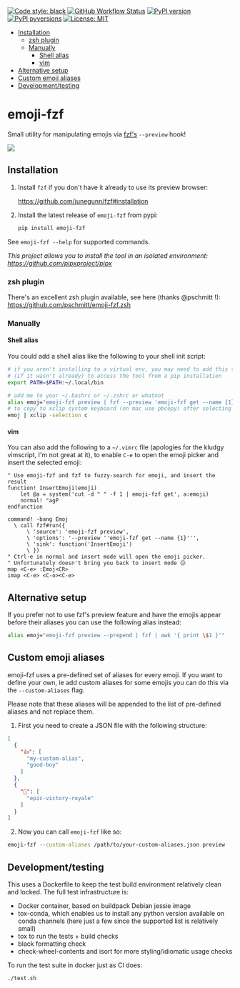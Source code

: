 [![Code style:
black](https://img.shields.io/badge/code%20style-black-000000.svg?style=for-the-badge)](https://github.com/ambv/black)
[![GitHub Workflow
Status](https://img.shields.io/github/workflow/status/noahp/emoji-fzf/main-ci?style=for-the-badge)](https://github.com/noahp/emoji-fzf/actions)
[![PyPI
version](https://img.shields.io/pypi/v/emoji-fzf.svg?style=for-the-badge)](https://pypi.org/project/emoji-fzf/)
[![PyPI
pyversions](https://img.shields.io/pypi/pyversions/emoji-fzf.svg?style=for-the-badge)](https://pypi.python.org/pypi/emoji-fzf/)
[![License:
MIT](https://img.shields.io/badge/License-MIT-brightgreen.svg?style=for-the-badge)](https://opensource.org/licenses/MIT)

- [Installation](#installation)
  - [zsh plugin](#zsh-plugin)
  - [Manually](#manually)
    - [Shell alias](#shell-alias)
    - [vim](#vim)
- [Alternative setup](#alternative-setup)
- [Custom emoji aliases](#custom-emoji-aliases)
- [Development/testing](#developmenttesting)

<!-- omit in toc -->
# emoji-fzf

Small utility for manipulating emojis via
[fzf's](https://github.com/junegunn/fzf) `--preview` hook!

<img src="https://cdn.rawgit.com/noahp/emoji-fzf/assets/demo.svg">

## Installation

1. Install `fzf` if you don't have it already to use its preview browser:

   https://github.com/junegunn/fzf#installation

2. Install the latest release of `emoji-fzf` from pypi:

   ```bash
   pip install emoji-fzf
   ```

See `emoji-fzf --help` for supported commands.

_This project allows you to install the tool in an isolated environment:
https://github.com/pipxproject/pipx_

### zsh plugin

There's an excellent zsh plugin available, see here (thanks @pschmitt !):
https://github.com/pschmitt/emoji-fzf.zsh

### Manually

#### Shell alias

You could add a shell alias like the following to your shell init script:

```bash
# if you aren't installing to a virtual env, you may need to add this to path
# (if it wasn't already) to access the tool from a pip installation
export PATH=$PATH:~/.local/bin

# add me to your ~/.bashrc or ~/.zshrc or whatnot
alias emoj="emoji-fzf preview | fzf --preview 'emoji-fzf get --name {1}' | cut -d \" \" -f 1 | emoji-fzf get"
# to copy to xclip system keyboard (on mac use pbcopy) after selecting
emoj | xclip -selection c
```

#### vim

You can also add the following to a `~/.vimrc` file (apologies for the kludgy
vimscript, I'm not great at it), to enable `C-e` to open the emoji picker and
insert the selected emoji:

```vimscript
" Use emoji-fzf and fzf to fuzzy-search for emoji, and insert the result
function! InsertEmoji(emoji)
    let @a = system('cut -d " " -f 1 | emoji-fzf get', a:emoji)
    normal! "agP
endfunction

command! -bang Emoj
  \ call fzf#run({
      \ 'source': 'emoji-fzf preview',
      \ 'options': '--preview ''emoji-fzf get --name {1}''',
      \ 'sink': function('InsertEmoji')
      \ })
" Ctrl-e in normal and insert mode will open the emoji picker.
" Unfortunately doesn't bring you back to insert mode 😕
map <C-e> :Emoj<CR>
imap <C-e> <C-o><C-e>
```

## Alternative setup

If you prefer not to use fzf's preview feature and have the emojis appear
before their aliases you can use the following alias instead:

```bash
alias emoj="emoji-fzf preview --prepend | fzf | awk '{ print \$1 }'"
```

## Custom emoji aliases

emoji-fzf uses a pre-defined set of aliases for every emoji. If you want to
define your own, ie add custom aliases for some emojis you can do this via the
`--custom-aliases` flag.

Please note that these aliases will be appended to the list of pre-defined
aliases and not replace them.

1. First you need to create a JSON file with the following structure:

```json
[
  {
    "👍": [
      "my-custom-alias",
      "good-boy"
    ]
  },
  {
    "💯": [
      "epic-victory-royale"
    ]
  }
]
```

2. Now you can call `emoji-fzf` like so:

```bash
emoji-fzf --custom-aliases /path/to/your-custom-aliases.json preview
```

## Development/testing

This uses a Dockerfile to keep the test build environment relatively clean and
locked. The full test infrastructure is:

- Docker container, based on buildpack Debian jessie image
- tox-conda, which enables us to install any python version available on conda
  channels (here just a few since the supported list is relatively small)
- tox to run the tests + build checks
- black formatting check
- check-wheel-contents and isort for more styling/idiomatic usage checks

To run the test suite in docker just as CI does:

```bash
./test.sh
```
